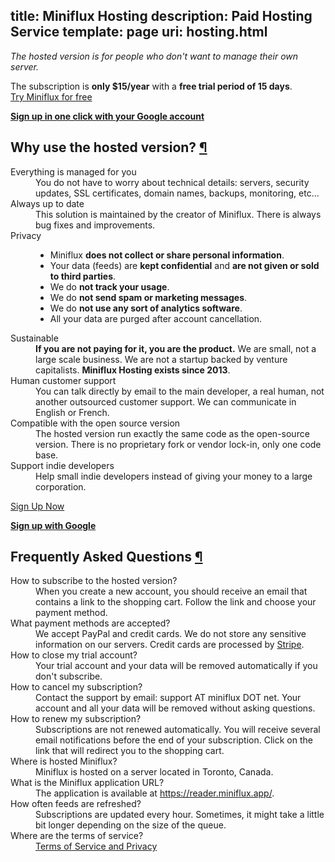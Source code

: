 title: Miniflux Hosting
description: Paid Hosting Service
template: page
uri: hosting.html
---

<p>
    <em>The hosted version is for people who don't want to manage their own server.</em>
</p>

<div class="alert">
    The subscription is <strong>only $15/year</strong> with a <strong>free trial period of 15 days</strong>.
</div>

<div class="signup-button">
    <a href="https://hosting.miniflux.app/signup" class="button button-primary">Try Miniflux for free</a>
    <div class="oauth2">
        <p><strong><a href="https://reader.miniflux.app/oauth2/google/redirect">Sign up in one click with your Google account</a></strong></p>
    </div>
</div>

<article>
    <h2 id="why">Why use the hosted version? <a class="anchor" href="#why" title="Permalink">¶</a></h2>
    <dl>
        <dt>Everything is managed for you</dt>
        <dd>
            You do not have to worry about technical details:
            servers, security updates, SSL certificates, domain names, backups, monitoring, etc...
        </dd>
        <dt>Always up to date</dt>
        <dd>
            This solution is maintained by the creator of Miniflux.
            There is always bug fixes and improvements.
        </dd>
        <dt>Privacy</dt>
        <dd>
            <ul>
                <li>Miniflux <strong>does not collect or share personal information</strong>.</li>
                <li>Your data (feeds) are <strong>kept confidential</strong> and <strong>are not given or sold to third parties</strong>.</li>
                <li>We do <strong>not track your usage</strong>.</li>
                <li>We do <strong>not send spam or marketing messages</strong>.</li>
                <li>We do <strong>not use any sort of analytics software</strong>.</li>
                <li>All your data are purged after account cancellation.</li>
            </ul>
        </dd>
        <dt>Sustainable</dt>
        <dd>
            <strong>If you are not paying for it, you are the product.</strong>
            We are small, not a large scale business.
            We are not a startup backed by venture capitalists.
            <strong>Miniflux Hosting exists since 2013</strong>.
        </dd>
        <dt>Human customer support</dt>
        <dd>
            You can talk directly by email to the main developer, a real human, not another outsourced customer support.
            We can communicate in English or French.
        </dd>
        <dt>Compatible with the open source version</dt>
        <dd>
            The hosted version run exactly the same code as the open-source version.
            There is no proprietary fork or vendor lock-in, only one code base.
        </dd>
        <dt>Support indie developers</dt>
        <dd>
            Help small indie developers instead of giving your money to a large corporation.
        </dd>
    </dl>
</article>

<div class="signup-button">
    <a href="https://hosting.miniflux.app/signup" class="button button-primary">Sign Up Now</a>
    <div class="oauth2">
        <p><strong><a href="https://reader.miniflux.app/oauth2/google/redirect">Sign up with Google</a></strong></p>
    </div>
</div>

<article>
    <h2 id="faq">Frequently Asked Questions <a class="anchor" href="#faq" title="Permalink">¶</a></h2>
    <dl>
        <dt>How to subscribe to the hosted version?</dt>
        <dd>
            When you create a new account, you should receive an email that contains a link to the shopping cart.
            Follow the link and choose your payment method.
        </dd>
        <dt>What payment methods are accepted?</dt>
        <dd>
            We accept PayPal and credit cards.
            We do not store any sensitive information on our servers.
            Credit cards are processed by <a href="https://stripe.com/">Stripe</a>.
        </dd>
        <dt>How to close my trial account?</dt>
        <dd>
            Your trial account and your data will be removed automatically if you don't subscribe.
        </dd>
        <dt>How to cancel my subscription?</dt>
        <dd>
            Contact the support by email: support AT miniflux DOT net.
            Your account and all your data will be removed without asking questions.
        </dd>
        <dt>How to renew my subscription?</dt>
        <dd>
            Subscriptions are not renewed automatically.
            You will receive several email notifications before the end of your subscription.
            Click on the link that will redirect you to the shopping cart.
        </dd>
        <dt>Where is hosted Miniflux?</dt>
        <dd>
            Miniflux is hosted on a server located in Toronto, Canada.
        </dd>
        <dt>What is the Miniflux application URL?</dt>
        <dd>
            The application is available at <a href="https://reader.miniflux.app/">https://reader.miniflux.app/</a>.
        </dd>
        <dt>How often feeds are refreshed?</dt>
        <dd>
            Subscriptions are updated every hour.
            Sometimes, it might take a little bit longer depending on the size of the queue.
        </dd>
        <dt>Where are the terms of service?</dt>
        <dd>
            <a href="tos.html">Terms of Service and Privacy</a>
        </dd>
    </dl>
</article>